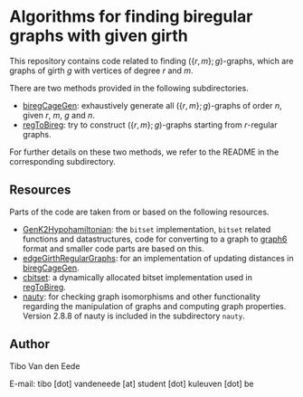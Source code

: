# Algorithms for finding biregular graphs with given girth

This repository contains code related to finding $(\lbrace r,m\rbrace ;g)$-graphs, which are graphs of girth $g$ with vertices of degree $r$ and $m$.

There are two methods provided in the following subdirectories.

 - [biregCageGen](biregCageGen/): exhaustively generate all $(\lbrace r,m\rbrace ;g)$-graphs of order $n$, given $r$, $m$, $g$ and $n$.
 - [regToBireg](regToBireg/): try to construct $(\lbrace r,m\rbrace ;g)$-graphs starting from $r$-regular graphs.

For further details on these two methods, we refer to the README in the corresponding subdirectory.


## Resources

Parts of the code are taken from or based on the following resources.
 - [GenK2Hypohamiltonian](https://github.com/JarneRenders/GenK2Hypohamiltonian): the $\texttt{bitset}$ implementation, $\texttt{bitset}$ related functions and datastructures, code for converting to a graph to [graph6](http://users.cecs.anu.edu.au/~bdm/data/formats.txt) format and smaller code parts are based on this.
 - [edgeGirthRegularGraphs](https://github.com/JorikJooken/edgeGirthRegularGraphs): for an implementation of updating distances in [biregCageGen](biregCageGen/).
 - [cbitset](https://github.com/lemire/cbitset/tree/master): a dynamically allocated bitset implementation used in [regToBireg](regToBireg/).
 - [nauty](https://pallini.di.uniroma1.it/): for checking graph isomorphisms and other functionality regarding the manipulation of graphs and computing graph properties. Version 2.8.8 of nauty is included in the subdirectory `nauty`.

## Author

Tibo Van den Eede

E-mail: tibo [dot] vandeneede [at] student [dot] kuleuven [dot] be
